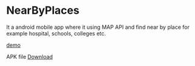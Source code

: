 # NearByPlaces
It a android mobile app where it using MAP API and find near by place for example hospital, schools, colleges etc. 

[demo](https://youtu.be/OM4woZqyumQ)

APK file [Download](https://www.dropbox.com/s/dxql2hi7v1tez5g/app-release.apk?dl=0)
